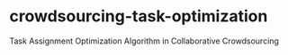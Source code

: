# crowdsourcing-task-optimization
 Task Assignment Optimization Algorithm in Collaborative Crowdsourcing
